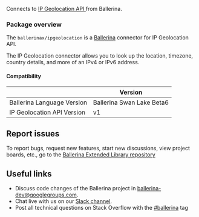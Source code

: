 Connects to [IP Geolocation API ](https://www.abstractapi.com/ip-geolocation-api#docs) from Ballerina.

### Package overview

The `ballerinax/ipgeolocation` is a [Ballerina](https://ballerina.io/) connector for IP Geolocation API.

The IP Geolocation connector allows you to look up the location, timezone, country details, and more of an IPv4 or IPv6 address. 

#### Compatibility
|                               | Version                       |
|-------------------------------|-------------------------------|
| Ballerina Language Version    | Ballerina Swan Lake Beta6     |
| IP Geolocation API Version    | v1                            |

## Report issues
To report bugs, request new features, start new discussions, view project boards, etc., go to the [Ballerina Extended Library repository](https://github.com/ballerina-platform/ballerina-extended-library)

## Useful links
- Discuss code changes of the Ballerina project in [ballerina-dev@googlegroups.com](mailto:ballerina-dev@googlegroups.com).
- Chat live with us on our [Slack channel](https://ballerina.io/community/slack/).
- Post all technical questions on Stack Overflow with the [#ballerina](https://stackoverflow.com/questions/tagged/ballerina) tag
